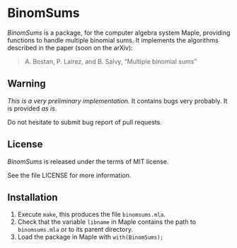 BinomSums
=========

*BinomSums* is a package, for the computer algebra system Maple,
providing functions to handle multiple binomial sums.
It implements the algorithms described in the paper
(soon on the arXiv):

> A. Bostan, P. Lairez, and B. Salvy, “Multiple binomial sums”


Warning
-------

*This is a very preliminary implementation.*
It contains bugs very probably. It is provided *as is*.

Do not hesitate to submit bug report of pull requests.

License
-------

*BinomSums* is released under the terms of MIT license.

See the file LICENSE for more information.


Installation
------------

1. Execute ```make```, this produces the file ```binomsums.mla```.
2. Check that the variable ```libname``` in Maple contains the path to ```binomsums.mla``` or to its parent directory.
3. Load the package in Maple with ```with(BinomSums);```

